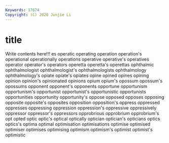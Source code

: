 ```yaml
---
Keywords: 17674
Copyright: (C) 2020 Junjie Li
---
```


# title

Write contents here!!!
es 
operatic 
operating 
operation
operation's 
operational 
operationally 
operations 
operative 
operative's 
operatives 
operator 
operator's 
operators
operetta 
operetta's 
operettas 
ophthalmic 
ophthalmologist 
ophthalmologist's 
ophthalmologists 
ophthalmology 
ophthalmology's 
opiate
opiate's 
opiates 
opine 
opined 
opines 
opining 
opinion 
opinion's 
opinionated 
opinions
opium 
opium's 
opossum 
opossum's 
opossums 
opponent 
opponent's 
opponents 
opportune 
opportunism
opportunism's 
opportunist 
opportunist's 
opportunistic 
opportunists 
opportunities 
opportunity 
opportunity's 
oppose 
opposed
opposes 
opposing 
opposite 
opposite's 
opposites 
opposition 
opposition's 
oppress 
oppressed 
oppresses
oppressing 
oppression 
oppression's 
oppressive 
oppressively 
oppressor 
oppressor's 
oppressors 
opprobrious 
opprobrium
opprobrium's 
opt 
opted 
optic 
optic's 
optical 
optically 
optician 
optician's 
opticians
optics 
optics's 
optima 
optimal 
optimisation 
optimisations 
optimise 
optimised 
optimiser 
optimises
optimising 
optimism 
optimism's 
optimist 
optimist's 
optimistic 
